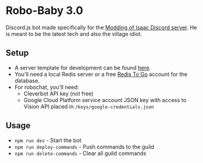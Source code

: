 # Robo-Baby 3.0
Discord.js bot made specifically for the [Modding of Isaac Discord server](https://discord.gg/3eACyXaffZ). He is meant to be the latest tech and also the village idiot.

## Setup
* A server template for development can be found [here](https://discord.new/jfezNGPgwDA4).
* You'll need a local Redis server or a free [Redis To Go](https://redistogo.com/) account for the database.
* For robochat, you'll need:
  * Cleverbot API key (not free)
  * Google Cloud Platform service account JSON key with access to Vision API placed in `/keys/google-credentials.json`

## Usage
- `npm run dev` - Start the bot
- `npm run deploy-commands` - Push commands to the guild
- `npm run delete-commands` - Clear all guild commands
